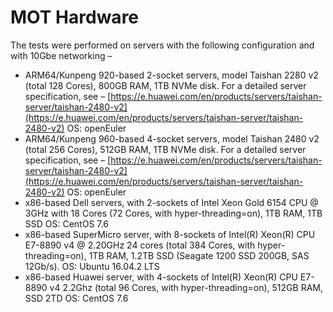 # MOT Hardware<a name="EN-US_TOPIC_0270171602"></a>

The tests were performed on servers with the following configuration and with 10Gbe networking –

-   ARM64/Kunpeng 920-based 2-socket servers, model Taishan 2280 v2 \(total 128 Cores\), 800GB RAM, 1TB NVMe disk. For a detailed server specification, see –  [https://e.huawei.com/en/products/servers/taishan-server/taishan-2480-v2](https://e.huawei.com/en/products/servers/taishan-server/taishan-2480-v2)   OS: openEuler
-   ARM64/Kunpeng 960-based 4-socket servers, model Taishan 2480 v2 \(total 256 Cores\), 512GB RAM, 1TB NVMe disk. For a detailed server specification, see –  [https://e.huawei.com/en/products/servers/taishan-server/taishan-2480-v2](https://e.huawei.com/en/products/servers/taishan-server/taishan-2480-v2)  OS: openEuler
-   x86-based Dell servers, with 2-sockets of Intel Xeon Gold 6154 CPU @ 3GHz with 18 Cores \(72 Cores, with hyper-threading=on\), 1TB RAM, 1TB SSD  OS: CentOS 7.6
-   x86-based SuperMicro server, with 8-sockets of Intel\(R\) Xeon\(R\) CPU E7-8890 v4 @ 2.20GHz 24 cores \(total 384 Cores, with hyper-threading=on\), 1TB RAM, 1.2TB SSD \(Seagate 1200 SSD 200GB, SAS 12Gb/s\).  OS: Ubuntu 16.04.2 LTS
-   x86-based Huawei server, with 4-sockets of Intel\(R\) Xeon\(R\) CPU E7-8890 v4 2.2Ghz \(total 96 Cores, with hyper-threading=on\), 512GB RAM, SSD 2TD OS: CentOS 7.6

